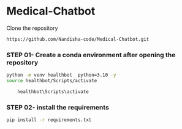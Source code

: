 # Medical-Chatbot

Clone the repository

```bash
https://github.com/Nandisha-code/Medical-Chatbot.git
```

### STEP 01- Create a conda environment after opening the repository

```bash
python -m venv healthbot  python=3.10 -y
source healthbot/Scripts/activate
```

```bash
    healthbot\Scripts\activate
``` 

### STEP 02- install the requirements

```bash
pip install -r requirements.txt
```
